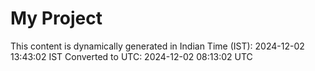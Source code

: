 # My Project

This content is dynamically generated in Indian Time (IST): 2024-12-02 13:43:02 IST
Converted to UTC: 2024-12-02 08:13:02 UTC
